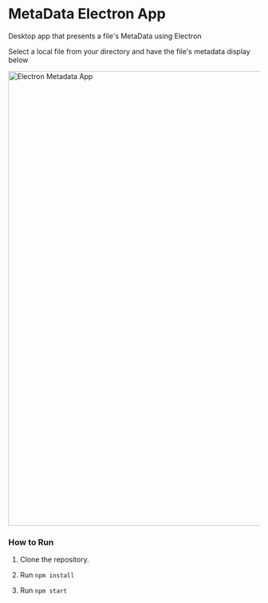 # MetaData Electron App
Desktop app that presents a file's MetaData using Electron

Select a local file from your directory and have the file's metadata display below

<img width="912" alt="Electron Metadata App" src="https://user-images.githubusercontent.com/39765499/46910948-f8956200-cf46-11e8-9f27-4a36bcb987eb.png">

### How to Run

1. Clone the repository.

2. Run `npm install`

3. Run `npm start`
